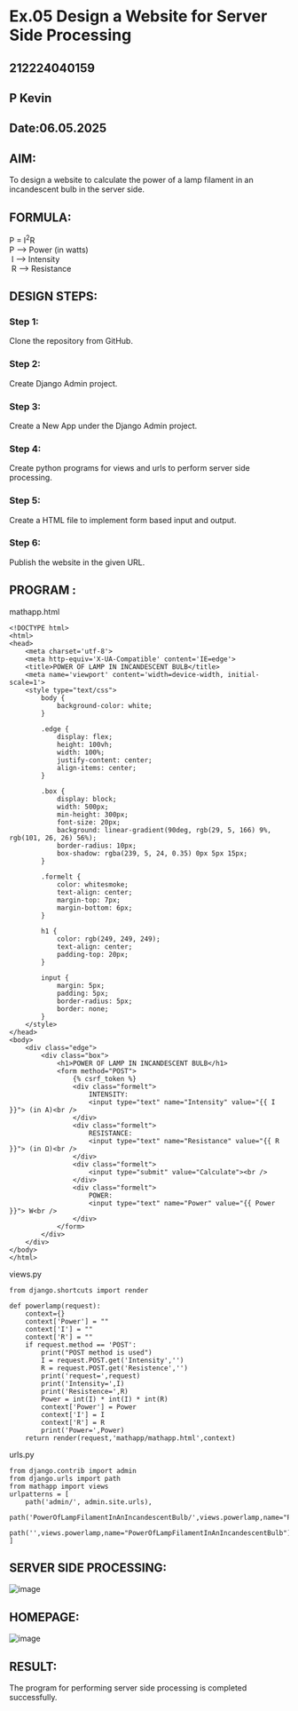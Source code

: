 # Ex.05 Design a Website for Server Side Processing
## 212224040159
## P Kevin
## Date:06.05.2025
## AIM:
 To design a website to calculate the power of a lamp filament in an incandescent bulb in the server side. 


## FORMULA:
P = I<sup>2</sup>R
<br> P --> Power (in watts)
<br> I --> Intensity
<br> R --> Resistance

## DESIGN STEPS:

### Step 1:
Clone the repository from GitHub.

### Step 2:
Create Django Admin project.

### Step 3:
Create a New App under the Django Admin project.

### Step 4:
Create python programs for views and urls to perform server side processing.

### Step 5:
Create a HTML file to implement form based input and output.

### Step 6:
Publish the website in the given URL.

## PROGRAM :
mathapp.html
```
<!DOCTYPE html>
<html>
<head>
    <meta charset='utf-8'>
    <meta http-equiv='X-UA-Compatible' content='IE=edge'>
    <title>POWER OF LAMP IN INCANDESCENT BULB</title>
    <meta name='viewport' content='width=device-width, initial-scale=1'>
    <style type="text/css">
        body {
            background-color: white;
        }

        .edge {
            display: flex;
            height: 100vh;
            width: 100%;
            justify-content: center;
            align-items: center;
        }

        .box {
            display: block;
            width: 500px;
            min-height: 300px;
            font-size: 20px;
            background: linear-gradient(90deg, rgb(29, 5, 166) 9%, rgb(101, 26, 26) 56%);
            border-radius: 10px;
            box-shadow: rgba(239, 5, 24, 0.35) 0px 5px 15px;
        }

        .formelt {
            color: whitesmoke;
            text-align: center;
            margin-top: 7px;
            margin-bottom: 6px;
        }

        h1 {
            color: rgb(249, 249, 249);
            text-align: center;
            padding-top: 20px;
        }

        input {
            margin: 5px;
            padding: 5px;
            border-radius: 5px;
            border: none;
        }
    </style>
</head>
<body>
    <div class="edge">
        <div class="box">
            <h1>POWER OF LAMP IN INCANDESCENT BULB</h1>
            <form method="POST">
                {% csrf_token %}
                <div class="formelt">
                    INTENSITY: 
                    <input type="text" name="Intensity" value="{{ I }}"> (in A)<br />
                </div>
                <div class="formelt">
                    RESISTANCE: 
                    <input type="text" name="Resistance" value="{{ R }}"> (in Ω)<br />
                </div>
                <div class="formelt">
                    <input type="submit" value="Calculate"><br />
                </div>
                <div class="formelt">
                    POWER: 
                    <input type="text" name="Power" value="{{ Power }}"> W<br />
                </div>
            </form>
        </div>
    </div>
</body>
</html>
```
views.py
```
from django.shortcuts import render

def powerlamp(request):
    context={}
    context['Power'] = ""
    context['I'] = ""
    context['R'] = ""
    if request.method == 'POST':
        print("POST method is used")
        I = request.POST.get('Intensity','')
        R = request.POST.get('Resistence','')
        print('request=',request)
        print('Intensity=',I)
        print('Resistence=',R)
        Power = int(I) * int(I) * int(R)
        context['Power'] = Power
        context['I'] = I
        context['R'] = R
        print('Power=',Power)
    return render(request,'mathapp/mathapp.html',context)
```
urls.py
```
from django.contrib import admin
from django.urls import path
from mathapp import views
urlpatterns = [
    path('admin/', admin.site.urls),
    path('PowerOfLampFilamentInAnIncandescentBulb/',views.powerlamp,name="PowerOfLampFilamentInAnIncandescentBulb"),
    path('',views.powerlamp,name="PowerOfLampFilamentInAnIncandescentBulb"),
]
```

## SERVER SIDE PROCESSING:
![image](https://github.com/user-attachments/assets/fcdcd899-dbb2-4c8c-b273-234a58baa2e8)

## HOMEPAGE:
![image](https://github.com/user-attachments/assets/23b77e63-5410-4cc3-b568-a292e190e960)


## RESULT:
The program for performing server side processing is completed successfully.
